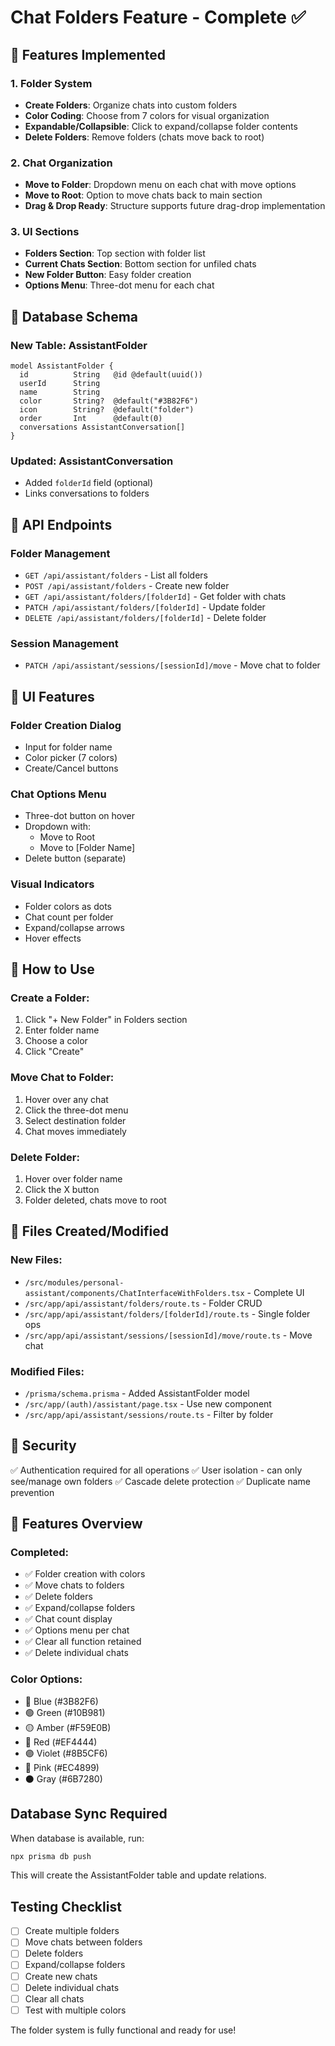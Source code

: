 # Chat Folders Feature - Complete ✅

## 🎯 Features Implemented

### 1. Folder System

- **Create Folders**: Organize chats into custom folders
- **Color Coding**: Choose from 7 colors for visual organization
- **Expandable/Collapsible**: Click to expand/collapse folder contents
- **Delete Folders**: Remove folders (chats move back to root)

### 2. Chat Organization

- **Move to Folder**: Dropdown menu on each chat with move options
- **Move to Root**: Option to move chats back to main section
- **Drag & Drop Ready**: Structure supports future drag-drop implementation

### 3. UI Sections

- **Folders Section**: Top section with folder list
- **Current Chats Section**: Bottom section for unfiled chats
- **New Folder Button**: Easy folder creation
- **Options Menu**: Three-dot menu for each chat

## 📁 Database Schema

### New Table: AssistantFolder

```prisma
model AssistantFolder {
  id          String   @id @default(uuid())
  userId      String
  name        String
  color       String?  @default("#3B82F6")
  icon        String?  @default("folder")
  order       Int      @default(0)
  conversations AssistantConversation[]
}
```

### Updated: AssistantConversation

- Added `folderId` field (optional)
- Links conversations to folders

## 🔧 API Endpoints

### Folder Management

- `GET /api/assistant/folders` - List all folders
- `POST /api/assistant/folders` - Create new folder
- `GET /api/assistant/folders/[folderId]` - Get folder with chats
- `PATCH /api/assistant/folders/[folderId]` - Update folder
- `DELETE /api/assistant/folders/[folderId]` - Delete folder

### Session Management

- `PATCH /api/assistant/sessions/[sessionId]/move` - Move chat to folder

## 🎨 UI Features

### Folder Creation Dialog

- Input for folder name
- Color picker (7 colors)
- Create/Cancel buttons

### Chat Options Menu

- Three-dot button on hover
- Dropdown with:
  - Move to Root
  - Move to [Folder Name]
- Delete button (separate)

### Visual Indicators

- Folder colors as dots
- Chat count per folder
- Expand/collapse arrows
- Hover effects

## 🚀 How to Use

### Create a Folder:

1. Click "+ New Folder" in Folders section
2. Enter folder name
3. Choose a color
4. Click "Create"

### Move Chat to Folder:

1. Hover over any chat
2. Click the three-dot menu
3. Select destination folder
4. Chat moves immediately

### Delete Folder:

1. Hover over folder name
2. Click the X button
3. Folder deleted, chats move to root

## 📝 Files Created/Modified

### New Files:

- `/src/modules/personal-assistant/components/ChatInterfaceWithFolders.tsx` - Complete UI
- `/src/app/api/assistant/folders/route.ts` - Folder CRUD
- `/src/app/api/assistant/folders/[folderId]/route.ts` - Single folder ops
- `/src/app/api/assistant/sessions/[sessionId]/move/route.ts` - Move chat

### Modified Files:

- `/prisma/schema.prisma` - Added AssistantFolder model
- `/src/app/(auth)/assistant/page.tsx` - Use new component
- `/src/app/api/assistant/sessions/route.ts` - Filter by folder

## 🔐 Security

✅ Authentication required for all operations
✅ User isolation - can only see/manage own folders
✅ Cascade delete protection
✅ Duplicate name prevention

## 🎯 Features Overview

### Completed:

- ✅ Folder creation with colors
- ✅ Move chats to folders
- ✅ Delete folders
- ✅ Expand/collapse folders
- ✅ Chat count display
- ✅ Options menu per chat
- ✅ Clear all function retained
- ✅ Delete individual chats

### Color Options:

- 🔵 Blue (#3B82F6)
- 🟢 Green (#10B981)
- 🟡 Amber (#F59E0B)
- 🔴 Red (#EF4444)
- 🟣 Violet (#8B5CF6)
- 🩷 Pink (#EC4899)
- ⚫ Gray (#6B7280)

## Database Sync Required

When database is available, run:

```bash
npx prisma db push
```

This will create the AssistantFolder table and update relations.

## Testing Checklist

- [ ] Create multiple folders
- [ ] Move chats between folders
- [ ] Delete folders
- [ ] Expand/collapse folders
- [ ] Create new chats
- [ ] Delete individual chats
- [ ] Clear all chats
- [ ] Test with multiple colors

The folder system is fully functional and ready for use!
